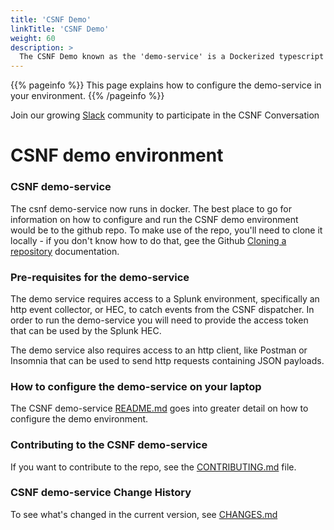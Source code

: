 ```yaml
---
title: 'CSNF Demo'
linkTitle: 'CSNF Demo'
weight: 60
description: >
  The CSNF Demo known as the 'demo-service' is a Dockerized typescript application that provides minimal functionality so the security engineers and developers can get familiar with the CSNF Decorator.
---
```


{{% pageinfo %}}
This page explains how to configure the demo-service in your environment.
{{% /pageinfo %}}

Join our growing <a href="https://csnfonugslackcom.slack.com">Slack</a> community to participate in the CSNF Conversation

# CSNF demo environment

### CSNF demo-service
The csnf demo-service now runs in docker. The best place to go for information on how to configure and run the CSNF demo environment would be to the github repo. To make use of the repo, you'll need to clone it locally - if you don't know how to do that, gee the Github [Cloning a repository](https://docs.github.com/en/github/creating-cloning-and-archiving-repositories/cloning-a-repository) documentation.

### Pre-requisites for the demo-service
The demo service requires access to a Splunk environment, specifically an http event collector, or HEC, to catch events from the CSNF dispatcher. In order to run the demo-service you will need to provide the access token that can be used by the Splunk HEC.

The demo service also requires access to an http client, like Postman or Insomnia that can be used to send http requests containing JSON payloads.  

### How to configure the demo-service on your laptop
The CSNF demo-service [README.md](https://github.com/onug/CSNF/blob/main/demo-service/README.md) goes into greater detail on how to configure the demo environment.

### Contributing to the CSNF demo-service
If you want to contribute to the repo, see the [CONTRIBUTING.md](https://github.com/onug/CSNF/blob/main/demo-service/CONTRIBUTING.md) file.

### CSNF demo-service Change History
To see what's changed in the current version, see [CHANGES.md](https://github.com/onug/CSNF/blob/main/demo-service/CHANGES.md)
